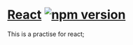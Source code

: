 # [React](https://facebook.github.io/react/)  [![npm version](https://badge.fury.io/js/react.svg)](http://badge.fury.io/js/react)


This is a practise for react;
